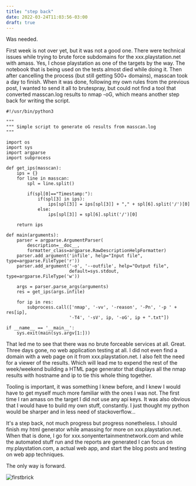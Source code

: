 ```yaml
---
title: "step back"
date: 2022-03-24T11:03:56-03:00
draft: true
---
```


Was needed.   

First week is not over yet, but it was not a good one. There were technical issues while trying to brute force subdomains for the xxx.playstation.net with amass. Yes, I chose playstation as one of the targets by the way. The notebook that is being used on the tests almost died while doing it. Then after cancelling the process (but still getting 500+ domains), masscan took a day to finish. When it was done, following my own rules from the previous post, I wanted to send it all to brutespray, but could not find a tool that converted masscan.log results to nmap -oG, which means another step back for writing the script.

    #!/usr/bin/python3
 
    """
    """ Simple script to generate oG results from masscan.log
    """
 
    import os
    import sys
    import argparse
    import subprocess
 
    def get_ips(masscan):
        ips = {}
        for line in masscan:
            spl = line.split()
 
            if(spl[0]=="Timestamp:"):
                if(spl[3] in ips):
                    ips[spl[3]] = ips[spl[3]] + "," + spl[6].split('/')[0] 
                else: 
                    ips[spl[3]] = spl[6].split('/')[0]
 
        return ips
 
    def main(arguments):
        parser = argparse.ArgumentParser(
            description=__doc__,
            formatter_class=argparse.RawDescriptionHelpFormatter)
        parser.add_argument('infile', help="Input file", type=argparse.FileType('r'))
        parser.add_argument('-o', '--outfile', help="Output file", 
                            default=sys.stdout, type=argparse.FileType('w'))
 
        args = parser.parse_args(arguments)
        res = get_ips(args.infile)
    
        for ip in res:
            subprocess.call(['nmap', '-vv', '-reason', '-Pn', '-p ' + res[ip], 
                            '-T4', '-sV', ip, '-oG', ip + ".txt"])
 
    if __name__ == '__main__':
        sys.exit(main(sys.argv[1:]))   

That led me to see that there was no brute forceable services at all. Great. Three days gone, no web application testing at all. I did not even find a domain with a web page on it from xxx.playstation.net. I also felt the need for a viewer of the results. Which will lead me to expend the rest of the week/weekend building a HTML page generator that displays all the nmap results with hostname and ip to tie this whole thing together.  

Tooling is important, it was something I knew before, and I knew I would have to get myself much more familiar with the ones I was not. The first time I ran amass on the target I did not use any api keys.
It was also obvious that I would have to build my own stuff, constantly. I just thought my python would be sharper and in less need of stackoverflow...   

It's a step back, not much progress but progress nonetheless. I should finish my html generator while amassing for more on xxx.playstation.net. When that is done, I go for xxx.sonyentertainmentnetwork.com and while the automated stuff run and the reports are generated I can focus on my.playstation.com, a actual web app, and start the blog posts and testing on web app techniques.  

The only way is forward.

![firstbrick](/images/brick.png#center)
